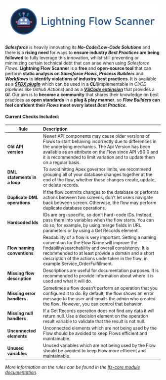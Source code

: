 [![Lightning Flow Scanner Banner](docs/images/banner.png)](https://github.com/Force-Config-Control/.github)

_**Salesforce**_ is heavily innovating its **_No-Code/Low-Code Solutions_** and there is a **rising need** for ways to **ensure industry _Best Practices_ are being followed** to fully leverage this innovation, whilst still preventing or minimizing certain technical debt that can arise when using _Salesforce Flows_. **Lightning Flow Scanner** is a **free** and **open-source tool** that can perform **static analysis on _Salesforce Flows_, _Process Builders_** and **_Workflows_** to **identify violations of industry best practices**. It is available as a **_[SFDX plugin](https://www.npmjs.com/package/lightning-flow-scanner)_** which can be used in a **_CLI_**(implementable in _CI/CD pipelines_ like _Github Actions_) and as a **_[VSCode extension](https://marketplace.visualstudio.com/items?itemName=ForceConfigControl.lightningflowscanner)_** that provides a **_UI_**. Our aim is to **become a community** that shares their knowledge on best practices as **open standards** in a **plug & play manner**, so **_Flow Builders_ can feel confident their _Flows_ meet every latest _Best Practice_.** 

####  Current Checks Included:
| Rule       | Description |
|--------------|:-----------|
| **Old API version** | Newer API components may cause older versions of Flows to start behaving incorrectly due to differences in the underlying mechanics. The Api Version has been available as an attribute on the Flow since API v50.0 and it is recommended to limit variation and to update them on a regular basis. |
| **DML statements in a loop** |  To avoid hitting Apex governor limits, we recommend grouping all of your database changes together at the end of the flow, whether those changes create, update, or delete records. |
| **Duplicate DML operations** |   If the flow commits changes to the database or performs actions between two screens, don't let users navigate back between screen. Otherwise, the flow may perform duplicate database operations. |
| **Hardcoded Ids** |  IDs are org-specific, so don’t hard-code IDs. Instead, pass them into variables when the flow starts. You can do so, for example, by using merge fields in URL parameters or by using a Get Records element. |
| **Flow naming conventions** |  Readability of a flow is very important. Setting a naming convention for the Flow Name will improve the findability/searchability and overall consistency. It is recommended to at least provide a domain and a short description of the actions undertaken in the flow, in example Service_OrderFulfillment. |
| **Missing flow description** |   Descriptions are useful for documentation purposes. It is recommended to provide information about where it is used and what it will do. |
| **Missing error handlers** |  Sometimes a flow doesn’t perform an operation that you configured it to do. By default, the flow shows an error message to the user and emails the admin who created the flow. However, you can control that behavior. |
| **Missing null handlers**      |   If a Get Records operation does not find any data it will return null. Use a decision element on the operation result variable to validate that the result is not null. |
| **Unconnected elements** |  Unconnected elements which are not being used by the Flow should be avoided to keep Flows efficient and maintainable. |
| **Unused variables**      |  Unused variables which are not being used by the Flow should be avoided to keep Flow more efficient and maintainable. |

_More information on the rules can be found in the [lfs-core module documentation](https://github.com/Force-Config-Control/lightning-flow-scanner-core)._
